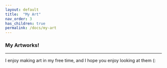 ```yaml
---
layout: default
title:  "My Art"
nav_order: 3
has_children: true
permalink: /docs/my-art
---
```

### My Artworks!
---------------------------------------------------------------
I enjoy making art in my free time, and I hope you enjoy looking at them (:
